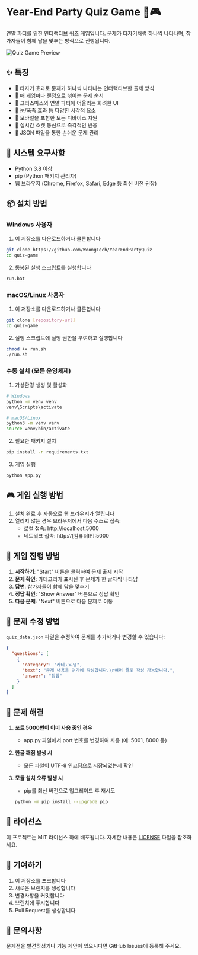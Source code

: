 # Year-End Party Quiz Game 🎄🎮

연말 파티를 위한 인터랙티브 퀴즈 게임입니다. 문제가 타자기처럼 하나씩 나타나며, 참가자들이 함께 답을 맞추는 방식으로 진행됩니다.


![Quiz Game Preview](preview.gif)

## ✨ 특징

- 🎯 타자기 효과로 문제가 하나씩 나타나는 인터랙티브한 출제 방식
- 🎲 매 게임마다 랜덤으로 섞이는 문제 순서
- 🎨 크리스마스와 연말 파티에 어울리는 화려한 UI
- 🎅 눈/폭죽 효과 등 다양한 시각적 요소
- 📱 모바일을 포함한 모든 디바이스 지원
- 🔄 실시간 소켓 통신으로 즉각적인 반응
- 📝 JSON 파일을 통한 손쉬운 문제 관리

## 🔧 시스템 요구사항

- Python 3.8 이상
- pip (Python 패키지 관리자)
- 웹 브라우저 (Chrome, Firefox, Safari, Edge 등 최신 버전 권장)

## 📦 설치 방법

### Windows 사용자

1. 이 저장소를 다운로드하거나 클론합니다

```bash
git clone https://github.com/WoongTech/YearEndPartyQuiz
cd quiz-game
```

2. 동봉된 실행 스크립트를 실행합니다

```bash
run.bat
```

### macOS/Linux 사용자

1. 이 저장소를 다운로드하거나 클론합니다

```bash
git clone [repository-url]
cd quiz-game
```

2. 실행 스크립트에 실행 권한을 부여하고 실행합니다

```bash
chmod +x run.sh
./run.sh
```

### 수동 설치 (모든 운영체제)

1. 가상환경 생성 및 활성화

```bash
# Windows
python -m venv venv
venv\Scripts\activate

# macOS/Linux
python3 -m venv venv
source venv/bin/activate
```

2. 필요한 패키지 설치

```bash
pip install -r requirements.txt
```

3. 게임 실행

```bash
python app.py
```

## 🎮 게임 실행 방법

1. 설치 완료 후 자동으로 웹 브라우저가 열립니다
2. 열리지 않는 경우 브라우저에서 다음 주소로 접속:
   - 로컬 접속: http://localhost:5000
   - 네트워크 접속: http://[컴퓨터IP]:5000

## 🎯 게임 진행 방법

1. **시작하기**: "Start" 버튼을 클릭하여 문제 출제 시작
2. **문제 확인**: 카테고리가 표시된 후 문제가 한 글자씩 나타남
3. **답변**: 참가자들이 함께 답을 맞추기
4. **정답 확인**: "Show Answer" 버튼으로 정답 확인
5. **다음 문제**: "Next" 버튼으로 다음 문제로 이동

## 📝 문제 수정 방법

`quiz_data.json` 파일을 수정하여 문제를 추가하거나 변경할 수 있습니다:

```json
{
  "questions": [
    {
      "category": "카테고리명",
      "text": "문제 내용을 여기에 작성합니다.\n여러 줄로 작성 가능합니다.",
      "answer": "정답"
    }
  ]
}
```

## 🔧 문제 해결

1. **포트 5000번이 이미 사용 중인 경우**

   - app.py 파일에서 port 번호를 변경하여 사용 (예: 5001, 8000 등)

2. **한글 깨짐 발생 시**

   - 모든 파일이 UTF-8 인코딩으로 저장되었는지 확인

3. **모듈 설치 오류 발생 시**
   - pip를 최신 버전으로 업그레이드 후 재시도
   ```bash
   python -m pip install --upgrade pip
   ```

## 📄 라이선스

이 프로젝트는 MIT 라이선스 하에 배포됩니다. 자세한 내용은 [LICENSE](LICENSE) 파일을 참조하세요.

## 🤝 기여하기

1. 이 저장소를 포크합니다
2. 새로운 브랜치를 생성합니다
3. 변경사항을 커밋합니다
4. 브랜치에 푸시합니다
5. Pull Request를 생성합니다

## 📮 문의사항

문제점을 발견하셨거나 기능 제안이 있으시다면 GitHub Issues에 등록해 주세요.

